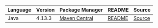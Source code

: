 # 

|Language|Version|Package Manager|README|Source|
|-|-|-|-|-|
|Java|4.13.3|[Maven Central](https://central.sonatype.com/artifact/com.konfigthis/snaptrade-java-sdk/4.13.3)|[README](https://github.com/passiv/snaptrade-sdks/tree/master/sdks/java#readme)|[Source](https://github.com/passiv/snaptrade-sdks/tree/master/sdks/java)|